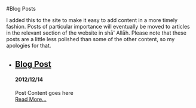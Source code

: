 [title: Muhammad Tim Humble's blog - muhammadtim.com]:/
[menu: Blog]:/
[menu-locgroup: primary]:/
[order: 5]:/
[path: /blog]:/

#Blog Posts

I added this to the site to make it easy to add content in a more timely fashion. Posts of particular importance will eventually be moved to articles in the relevant section of the website in shā' Allāh. Please note that these posts are a little less polished than some of the other content, so my apologies for that.

<ul data-lift="blog.posts?max=100">
    <li data-post="item">
        <h2><a data-post="link" href="#">Blog Post</a></h2>
        <h4><span data-post="date">2012/12/14</span></h4>
        <div data-post="shortcontent">Post Content goes here</div>
        <div data-post="more"><a href="#">Read More...</a></div>
    </li>
</ul>